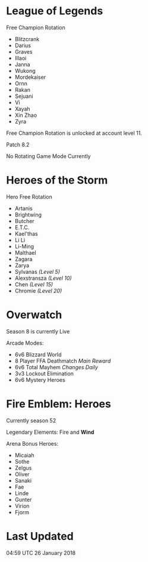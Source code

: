 # League of Legends

Free Champion Rotation

- Blitzcrank
- Darius
- Graves
- Illaoi
- Janna
- Wukong
- Mordekaiser
- Ornn
- Rakan
- Sejuani
- Vi
- Xayah
- Xin Zhao
- Zyra

Free Champion Rotation is unlocked at account level 11.

Patch 8.2

No Rotating Game Mode Currently

# Heroes of the Storm

Hero Free Rotation

- Artanis
- Brightwing
- Butcher
- E.T.C.
- Kael'thas
- Li Li
- Li-Ming
- Malthael
- Zagara
- Zarya
- Sylvanas *(Level 5)*
- Alexstransza *(Level 10)*
- Chen *(Level 15)*
- Chromie *(Level 20)*

# Overwatch

Season 8 is currently Live

Arcade Modes:

- 6v6 Blizzard World
- 8 Player FFA Deathmatch *Main Reward*
- 6v6 Total Mayhem *Changes Daily*
- 3v3 Lockout Elimination
- 6v6 Mystery Heroes

# Fire Emblem: Heroes

Currently season 52

Legendary Elements: Fire and **Wind**

Arena Bonus Heroes:

- Micaiah
- Sothe
- Zelgus
- Oliver
- Sanaki
- Fae
- Linde
- Gunter
- Virion
- Fjorm 

# Last Updated

04:59 UTC 26 January 2018

